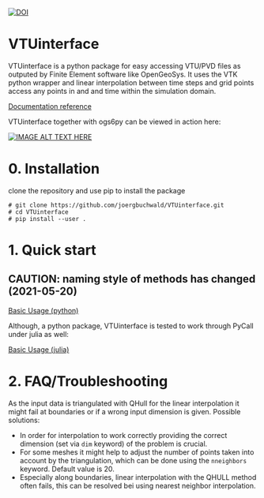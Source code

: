 [![DOI](https://zenodo.org/badge/282728412.svg)](https://zenodo.org/badge/latestdoi/282728412)


# VTUinterface 

VTUinterface is a python package for easy accessing VTU/PVD files as outputed by Finite Element software like OpenGeoSys. It uses the VTK python wrapper and linear interpolation between time steps and grid points access any points in and and time within the simulation domain.

[Documentation reference](https://joergbuchwald.github.io/VTUinterface-doc)


VTUinterface together with ogs6py can be viewed in action here:

[![IMAGE ALT TEXT HERE](https://img.youtube.com/vi/eihNKjK-I-s/0.jpg)](https://www.youtube.com/watch?v=eihNKjK-I-s)

# 0. Installation

clone the repository and use pip to install the package

```shell
# git clone https://github.com/joergbuchwald/VTUinterface.git
# cd VTUinterface
# pip install --user .
```

# 1. Quick start

## CAUTION: naming style of methods has changed (2021-05-20)

[Basic Usage (python)](https://github.com/joergbuchwald/VTUinterface/blob/master/README_python.md)

Although, a python package, VTUinterface is tested to work through PyCall under julia as well:

[Basic Usage (julia)](https://github.com/joergbuchwald/VTUinterface/blob/master/README_julia.md)


# 2. FAQ/Troubleshooting


As the input data is triangulated with QHull for the linear interpolation it might fail at boundaries or if a wrong input dimension is given.
Possible solutions:

- In order for interpolation to work correctly providing the correct dimension (set via `dim` keyword) of the problem is crucial.
- For some meshes it might help to adjust the number of points taken into account by the triangulation, which can be done using the `nneighbors` keyword. Default value is 20.
- Especially along boundaries, linear interpolation with the QHULL method often fails, this can be resolved bei using nearest neighbor interpolation.


